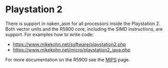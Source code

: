 
Playstation 2
=============

There is support in naken_asm for all processors inside the Playstation 2.
Both vector units and the R5900 core, including the SIMD instructions,
are support. For examples how to write code:

* https://www.mikekohn.net/software/playstation2.php
* https://www.mikekohn.net/micro/playstation2_java.php

For more documentation on the R5900 see the [MIPS](MIPS.md) page.

